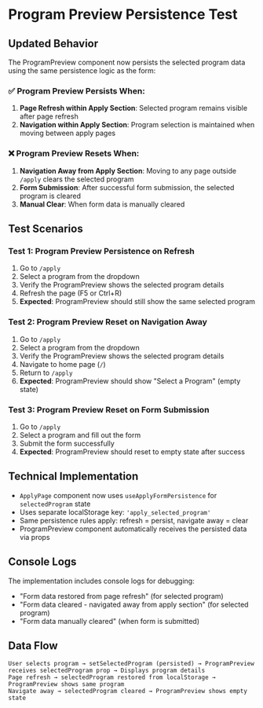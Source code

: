 # Program Preview Persistence Test

## Updated Behavior

The ProgramPreview component now persists the selected program data using the same persistence logic as the form:

### ✅ Program Preview Persists When:
1. **Page Refresh within Apply Section**: Selected program remains visible after page refresh
2. **Navigation within Apply Section**: Program selection is maintained when moving between apply pages

### ❌ Program Preview Resets When:
1. **Navigation Away from Apply Section**: Moving to any page outside `/apply` clears the selected program
2. **Form Submission**: After successful form submission, the selected program is cleared
3. **Manual Clear**: When form data is manually cleared

## Test Scenarios

### Test 1: Program Preview Persistence on Refresh
1. Go to `/apply`
2. Select a program from the dropdown
3. Verify the ProgramPreview shows the selected program details
4. Refresh the page (F5 or Ctrl+R)
5. **Expected**: ProgramPreview should still show the same selected program

### Test 2: Program Preview Reset on Navigation Away
1. Go to `/apply`
2. Select a program from the dropdown
3. Verify the ProgramPreview shows the selected program details
4. Navigate to home page (`/`)
5. Return to `/apply`
6. **Expected**: ProgramPreview should show "Select a Program" (empty state)

### Test 3: Program Preview Reset on Form Submission
1. Go to `/apply`
2. Select a program and fill out the form
3. Submit the form successfully
4. **Expected**: ProgramPreview should reset to empty state after success

## Technical Implementation

- `ApplyPage` component now uses `useApplyFormPersistence` for `selectedProgram` state
- Uses separate localStorage key: `'apply_selected_program'`
- Same persistence rules apply: refresh = persist, navigate away = clear
- ProgramPreview component automatically receives the persisted data via props

## Console Logs

The implementation includes console logs for debugging:
- "Form data restored from page refresh" (for selected program)
- "Form data cleared - navigated away from apply section" (for selected program)
- "Form data manually cleared" (when form is submitted)

## Data Flow

```
User selects program → setSelectedProgram (persisted) → ProgramPreview receives selectedProgram prop → Displays program details
Page refresh → selectedProgram restored from localStorage → ProgramPreview shows same program
Navigate away → selectedProgram cleared → ProgramPreview shows empty state
```
